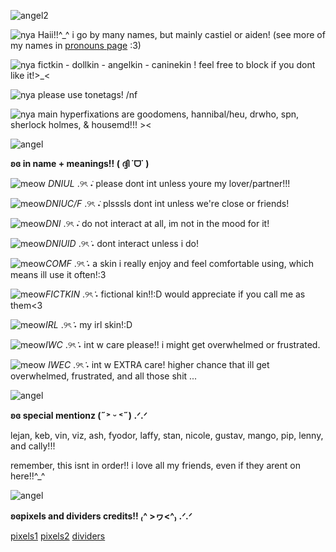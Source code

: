 ![angel2](tumblr_ae97156a5bfa4c6359d854a5c3d7b5da_3a3c78ed_2048)

![nya](https://64.media.tumblr.com/8e8bae7c8826dab2afbc6dcb2a260f9f/ef3796930a4ac20c-e4/s75x75_c1/d253f28a8b28875239e75e1000f3716eefeda43e.gifv)   Haii!!^_^ i go by many names, but mainly castiel or aiden! (see more of my names in  [pronouns page](https://en.pronouns.page/@eternalangel) :3)

![nya](https://64.media.tumblr.com/8e8bae7c8826dab2afbc6dcb2a260f9f/ef3796930a4ac20c-e4/s75x75_c1/d253f28a8b28875239e75e1000f3716eefeda43e.gifv)   fictkin - dollkin - angelkin - caninekin ! feel free to block if you dont like it!>_<

![nya](https://64.media.tumblr.com/8e8bae7c8826dab2afbc6dcb2a260f9f/ef3796930a4ac20c-e4/s75x75_c1/d253f28a8b28875239e75e1000f3716eefeda43e.gifv)   please use tonetags! /nf 

![nya](https://64.media.tumblr.com/8e8bae7c8826dab2afbc6dcb2a260f9f/ef3796930a4ac20c-e4/s75x75_c1/d253f28a8b28875239e75e1000f3716eefeda43e.gifv)   main hyperfixations are goodomens, hannibal/heu, drwho, spn, sherlock holmes, & housemd!!! ><

![angel](https://64.media.tumblr.com/6cbe9b0e43b07fe671249570e9bdfca6/e2c987e3fe889c94-6b/s540x810/acef03d05b6c52ddb4d894d090b4aca7b28023b0.pnj)

**ʚɞ in name + meanings!! ( ദ്ദി ˙ᗜ˙ )**

![meow](https://64.media.tumblr.com/0018ac2053c69abb00c067f033f75593/d5f3956d46975a7f-95/s75x75_c1/3c78e3fd5c12f82e1b8d0b217caa9c6491fc4904.gifv) *DNIUL* .୨ৎ ݁˖ please dont int unless youre my lover/partner!!!

![meow](https://64.media.tumblr.com/0018ac2053c69abb00c067f033f75593/d5f3956d46975a7f-95/s75x75_c1/3c78e3fd5c12f82e1b8d0b217caa9c6491fc4904.gifv)*DNIUC/F* .୨ৎ ݁˖ plsssls dont int unless we're close or friends!

![meow](https://64.media.tumblr.com/0018ac2053c69abb00c067f033f75593/d5f3956d46975a7f-95/s75x75_c1/3c78e3fd5c12f82e1b8d0b217caa9c6491fc4904.gifv)*DNI* .୨ৎ ݁˖ do not interact at all, im not in the mood for it!

![meow](https://64.media.tumblr.com/0018ac2053c69abb00c067f033f75593/d5f3956d46975a7f-95/s75x75_c1/3c78e3fd5c12f82e1b8d0b217caa9c6491fc4904.gifv)*DNIUID* .୨ৎ݁ ˖ dont interact unless i do!

![meow](https://64.media.tumblr.com/0018ac2053c69abb00c067f033f75593/d5f3956d46975a7f-95/s75x75_c1/3c78e3fd5c12f82e1b8d0b217caa9c6491fc4904.gifv)*COMF* .୨ৎ݁݁ ˖ a skin i really enjoy and feel comfortable using, which means ill use it often!:3

![meow](https://64.media.tumblr.com/0018ac2053c69abb00c067f033f75593/d5f3956d46975a7f-95/s75x75_c1/3c78e3fd5c12f82e1b8d0b217caa9c6491fc4904.gifv)*FICTKIN* .୨ৎ݁݁ ˖ fictional kin!!:D would appreciate if you call me as them<3

![meow](https://64.media.tumblr.com/0018ac2053c69abb00c067f033f75593/d5f3956d46975a7f-95/s75x75_c1/3c78e3fd5c12f82e1b8d0b217caa9c6491fc4904.gifv)*IRL* .୨ৎ݁݁ ˖ my irl skin!:D

![meow](https://64.media.tumblr.com/0018ac2053c69abb00c067f033f75593/d5f3956d46975a7f-95/s75x75_c1/3c78e3fd5c12f82e1b8d0b217caa9c6491fc4904.gifv)*IWC* .୨ৎ݁݁ ˖ int w care please!! i might get overwhelmed or frustrated.

![meow](https://64.media.tumblr.com/0018ac2053c69abb00c067f033f75593/d5f3956d46975a7f-95/s75x75_c1/3c78e3fd5c12f82e1b8d0b217caa9c6491fc4904.gifv) *IWEC* .୨ৎ݁݁ ˖ int w EXTRA care! higher chance that ill get overwhelmed, frustrated, and all those shit ...

![angel](https://64.media.tumblr.com/6cbe9b0e43b07fe671249570e9bdfca6/e2c987e3fe889c94-6b/s540x810/acef03d05b6c52ddb4d894d090b4aca7b28023b0.pnj)

**ʚɞ special mentionz (˶˃ ᵕ ˂˶) .ᐟ.ᐟ**

lejan, keb, vin, viz, ash, fyodor, laffy, stan, nicole, gustav, mango, pip, lenny, and cally!!!

remember, this isnt in order!! i love all my friends, even if they arent on here!!^_^

![angel](https://64.media.tumblr.com/6cbe9b0e43b07fe671249570e9bdfca6/e2c987e3fe889c94-6b/s540x810/acef03d05b6c52ddb4d894d090b4aca7b28023b0.pnj)

**ʚɞpixels and dividers credits!! ₍^ >ヮ<^₎ .ᐟ.ᐟ**

[pixels1](https://www.tumblr.com/neapolitanpony/763097376653213696?source=share) [pixels2](https://www.tumblr.com/pixels-thesaurus/738379038291378176/do-you-have-any-white-pixels3-i-need-it-for-my?source=share) [dividers](https://www.tumblr.com/anitalenia/754964117307211776/she-looked-like-an-ethereal-angel-with-that?source=share)
